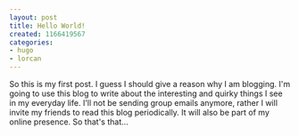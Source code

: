 ```yaml
---
layout: post
title: Hello World!
created: 1166419567
categories:
- hugo
- lorcan
---
```

So this is my first post. I guess I should give a reason why I am blogging. I'm going to use this blog to write about the interesting and quirky things I see in my everyday life. I'll not be sending group emails anymore, rather I will invite my friends to read this blog periodically. It will also be part of my online presence. So that's that...
